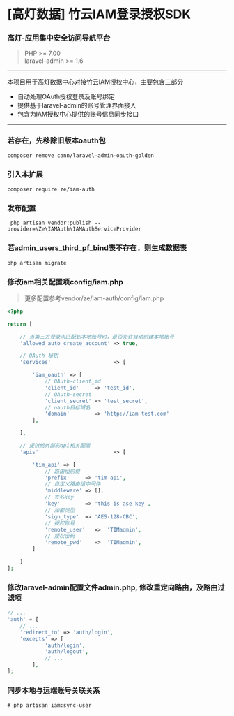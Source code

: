 # [高灯数据] 竹云IAM登录授权SDK <h3>高灯-应用集中安全访问导航平台</h3>

> PHP >= 7.00    
> laravel-admin >= 1.6

---
本项目用于高灯数据中心对接竹云IAM授权中心，主要包含三部分

- 自动处理OAuth授权登录及账号绑定
- 提供基于laravel-admin的账号管理界面接入
- 包含为IAM授权中心提供的账号信息同步接口

---

### 若存在，先移除旧版本oauth包

```shell
composer remove cann/laravel-admin-oauth-golden
```

### 引入本扩展

```shell
composer require ze/iam-auth
```

### 发布配置

```shell
 php artisan vendor:publish --provider=\Ze\IAMAuth\IAMAuthServiceProvider
```

### 若admin_users_third_pf_bind表不存在，则生成数据表

```shell
php artisan migrate
```

### 修改iam相关配置项config/iam.php

> 更多配置参考vendor/ze/iam-auth/config/iam.php

```php
<?php

return [

    // 当第三方登录未匹配到本地账号时，是否允许自动创建本地账号
    'allowed_auto_create_account' => true,

    // OAuth 秘钥
    'services'                    => [

        'iam_oauth' => [
            // OAuth-client_id
            'client_id'     => 'test_id',
            // OAuth-secret
            'client_secret' => 'test_secret',
            // oauth目标域名
            'domain'        => 'http://iam-test.com'
        ],

    ],

    // 提供给外部的api相关配置
    'apis'                        => [

        'tim_api' => [
            // 路由组前缀
            'prefix'     => 'tim-api',
            // 自定义路由组中间件
            'middleware' => [],
            // 签名key
            'key'        => 'this is ase key',
            // 加密类型
            'sign_type'  => 'AES-128-CBC',
            // 授权账号
            'remote_user'   =>  'TIMadmin',
            // 授权密码
            'remote_pwd'    =>  'TIMadmin',
        ]

    ]
];
```

### 修改laravel-admin配置文件admin.php, 修改重定向路由，及路由过滤项

```php
// ...
'auth' = [
    // ... 
    'redirect_to' => 'auth/login',
    'excepts' => [
            'auth/login',
            'auth/logout',
            // ...
        ],
];
```

### 同步本地与远端账号关联关系

```shell
# php artisan iam:sync-user
```






